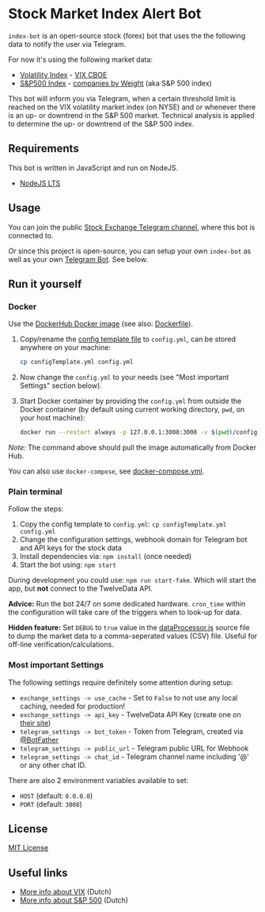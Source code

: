 # Stock Market Index Alert Bot

`index-bot` is an open-source stock (forex) bot that uses the the following data to notify the user via Telegram.

For now it's using the following market data:

- [Volatility Index](https://www.tradingview.com/chart?symbol=TVC%3AVIX) - [VIX CBOE](http://www.cboe.com/products/vix-index-volatility/volatility-indexes)
- [S&P500 Index](https://www.tradingview.com/chart?symbol=SP%3ASPX) - [companies by Weight](https://www.slickcharts.com/sp500) (aka S&P 500 index)

This bot will inform you via Telegram, when a certain threshold limit is reached on the VIX volatility market index (on NYSE)
and or whenever there is an up- or downtrend in the S&P 500 market. Technical analysis is applied to determine the up- or downtrend of the S&P 500 index.

## Requirements

This bot is written in JavaScript and run on NodeJS.

- [NodeJS LTS](https://nodejs.org/en/download/)

## Usage

You can join the public [Stock Exchange Telegram channel](https://t.me/stock_exchange_updates), where this bot is connected to.

_Or_ since this project is open-source, you can setup your own `index-bot` as well as your own [Telegram Bot](https://core.telegram.org/bots). See below.

## Run it yourself

### Docker

Use the [DockerHub Docker image](https://hub.docker.com/repository/docker/danger89/index-bot) (see also: [Dockerfile](Dockerfile)).

1. Copy/rename the [config template file](configTemplate.yml) to `config.yml`, can be stored anywhere on your machine:

   ```sh
   cp configTemplate.yml config.yml
   ```

2. Now change the `config.yml` to your needs (see "Most important Settings" section below).
3. Start Docker container by providing the `config.yml` from outside the Docker container (by default using current working directory, `pwd`, on your host machine):

   ```sh
   docker run --restart always -p 127.0.0.1:3008:3008 -v $(pwd)/config.yml:/app/config.yml -d danger89/index-bot
   ```

_Note:_ The command above should pull the image automatically from Docker Hub.

You can also use `docker-compose`, see [docker-compose.yml](docker-compose.yml).

### Plain terminal

Follow the steps:

1. Copy the config template to `config.yml`: `cp configTemplate.yml config.yml`
2. Change the configuration settings, webhook domain for Telegram bot and API keys for the stock data
3. Install dependencies via: `npm install` (once needed)
4. Start the bot using: `npm start`

During development you could use: `npm run start-fake`. Which will start the app, but **not** connect to the TwelveData API.

**Advice:** Run the bot 24/7 on some dedicated hardware. `cron_time` within the configuration will take care of the triggers when to look-up for data.

**Hidden feature:** Set `DEBUG` to `true` value in the [dataProcessor.js](src/dataProcessor.js) source file to dump the market data to a comma-seperated values (CSV) file. Useful for off-line verification/calculations.

### Most important Settings

The following settings require definitely some attention during setup:

- `exchange_settings -> use_cache` - Set to `False` to not use any local caching, needed for production!
- `exchange_settings -> api_key` - TwelveData API Key (create one on [their site](https://twelvedata.com/login))
- `telegram_settings -> bot_token` - Token from Telegram, created via [@BotFather](https://telegram.me/BotFather)
- `telegram_settings -> public_url` - Telegram public URL for Webhook
- `telegram_settings -> chat_id` - Telegram channel name including '@' or any other chat ID.

There are also 2 environment variables available to set:

- `HOST` (default: `0.0.0.0`)
- `PORT` (default: `3008`)

## License

[MIT License](LICENSE)

## Useful links

- [More info about VIX](https://www.veb.net/artikel/06263/7-vragen-over-de-vix-index) (Dutch)
- [More info about S&P 500](https://www.lynx.nl/kennis/artikelen/sp-500-index-alles-populairste-speler/) (Dutch)
